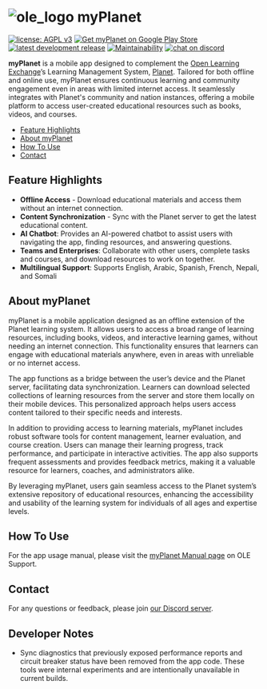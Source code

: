 # ![ole_logo](https://github.com/user-attachments/assets/088e6283-42bb-4e6c-b6ed-67f32f341c44) myPlanet

[![license: AGPL v3](https://img.shields.io/badge/License-AGPL%20v3-blue.svg)](https://www.gnu.org/licenses/agpl-3.0)
[![Get myPlanet on Google Play Store](https://img.shields.io/endpoint?url=https%3A%2F%2Fplay.cuzi.workers.dev%2Fplay%3Fi%3Dorg.ole.planet.myplanet%26gl%3DUS%26hl%3Den%26l%3Drelease%26m%3D%24version&logo=google-play&logoColor=green&color=green)](https://play.google.com/store/apps/details?id=org.ole.planet.myplanet)
[![latest development release](https://img.shields.io/github/v/release/open-learning-exchange/myplanet)](https://github.com/open-learning-exchange/myplanet/releases/latest)
[![Maintainability](https://qlty.sh/badges/d936229a-e812-4e3a-806e-4f5d7cd4ace5/maintainability.svg)](https://qlty.sh/gh/open-learning-exchange/projects/myplanet)
[![chat on discord](https://img.shields.io/discord/1079980988421132369?logo=discord&color=%237785cc)](https://discord.gg/BVrFEeNtQZ)

**myPlanet** is a mobile app designed to complement the [Open Learning Exchange](https://ole.org)’s Learning Management System, [Planet](https://github.com/open-learning-exchange/planet). Tailored for both offline and online use, myPlanet ensures continuous learning and community engagement even in areas with limited internet access. It seamlessly integrates with Planet's community and nation instances, offering a mobile platform to access user-created educational resources such as books, videos, and courses.

- [Feature Highlights](#feature-highlights)
- [About myPlanet](#about-myplanet)
- [How To Use](#how-to-use)
- [Contact](#contact)

## Feature Highlights

- **Offline Access** - Download educational materials and access them without an internet connection.
- **Content Synchronization** - Sync with the Planet server to get the latest educational content.
- **AI Chatbot**: Provides an AI-powered chatbot to assist users with navigating the app, finding resources, and answering questions.
- **Teams and Enterprises**: Collaborate with other users, complete tasks and courses, and download resources to work on together.
- **Multilingual Support**: Supports English, Arabic, Spanish, French, Nepali, and Somali

## About myPlanet

myPlanet is a mobile application designed as an offline extension of the Planet learning system. It allows users to access a broad range of learning resources, including books, videos, and interactive learning games, without needing an internet connection. This functionality ensures that learners can engage with educational materials anywhere, even in areas with unreliable or no internet access.

The app functions as a bridge between the user’s device and the Planet server, facilitating data synchronization. Learners can download selected collections of learning resources from the server and store them locally on their mobile devices. This personalized approach helps users access content tailored to their specific needs and interests.

In addition to providing access to learning materials, myPlanet includes robust software tools for content management, learner evaluation, and course creation. Users can manage their learning progress, track performance, and participate in interactive activities. The app also supports frequent assessments and provides feedback metrics, making it a valuable resource for learners, coaches, and administrators alike.

By leveraging myPlanet, users gain seamless access to the Planet system’s extensive repository of educational resources, enhancing the accessibility and usability of the learning system for individuals of all ages and expertise levels.

## How To Use

For the app usage manual, please visit the [myPlanet Manual page](https://open-learning-exchange.github.io/#!pages/manual/myplanet/overview.md) on OLE Support.

## Contact

For any questions or feedback, please join [our Discord server](https://discord.gg/BVrFEeNtQZ).

## Developer Notes

- Sync diagnostics that previously exposed performance reports and circuit breaker status have been removed from the app code.
  These tools were internal experiments and are intentionally unavailable in current builds.
